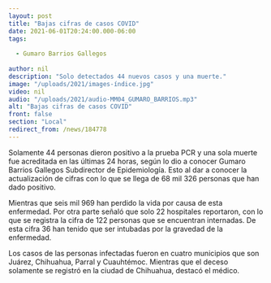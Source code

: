 ```yaml
---
layout: post
title: "Bajas cifras de casos COVID"
date: 2021-06-01T20:24:00.000-06:00
tags:
  
  - Gumaro Barrios Gallegos
  
author: nil
description: "Solo detectados 44 nuevos casos y una muerte."
image: "/uploads/2021/images-índice.jpg"
video: nil
audio: "/uploads/2021/audio-MM04_GUMARO_BARRIOS.mp3"
alt: "Bajas cifras de casos COVID"
front: false
section: "Local"
redirect_from: /news/184778
---
```


Solamente 44 personas dieron positivo a la prueba PCR y una sola muerte fue acreditada en las últimas 24 horas, según lo dio a conocer Gumaro Barrios Gallegos Subdirector de Epidemiología. Esto al dar a conocer la actualización de cifras con lo que se llega de 68 mil 326 personas que han dado positivo. 

Mientras que seis mil 969 han perdido la vida por causa de esta enfermedad. Por otra parte señaló que solo 22 hospitales reportaron, con lo que se registra la cifra de 122 personas que se encuentran internadas. De esta cifra 36 han tenido que ser intubadas por la gravedad de la enfermedad.

Los casos de las personas infectadas fueron en cuatro municipios que son Juárez, Chihuahua, Parral y Cuauhtémoc. Mientras que el deceso solamente se registró en la ciudad de Chihuahua, destacó el médico.
